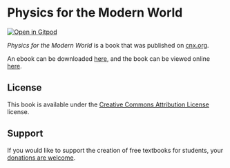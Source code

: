 # Physics for the Modern World

[![Open in Gitpod](https://gitpod.io/button/open-in-gitpod.svg)](https://gitpod.io/from-referrer/)

_Physics for the Modern World_ is a book that was published on [cnx.org](https://cnx.org/).

An ebook can be downloaded [here](https://github.com/cnx-user-books/cnxbook-physics-for-the-modern-world/releases/latest), and the book can be viewed online [here](https://github.com/cnx-user-books/cnxbook-physics-for-the-modern-world/releases/latest).

## License
This book is available under the [Creative Commons Attribution License](./LICENSE) license.

## Support
If you would like to support the creation of free textbooks for students, your [donations are welcome](https://riceconnect.rice.edu/donation/support-openstax-banner).
